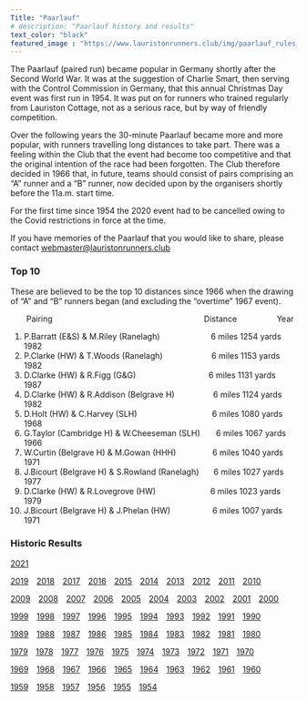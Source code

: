 ```yaml
---
Title: "Paarlauf"
# description: "Paarlauf history and results"
text_color: "black"
featured_image : "https://www.lauristonrunners.club/img/paarlauf_rules_crop.jpg"
---
```


The Paarlauf (paired run) became popular in Germany shortly after the Second World War.  It was at the suggestion of Charlie Smart, then serving with the Control Commission in Germany, that this annual Christmas Day event was first run in 1954.  It was put on for runners who trained regularly from Lauriston Cottage, not as a serious race, but by way of friendly competition.

Over the following years the 30-minute Paarlauf became more and more popular, with runners travelling long distances to take part.  There was a feeling within the Club that the event had become too competitive and that the original intention of the race had been forgotten.  The Club therefore decided in 1966 that, in future, teams should consist of pairs comprising an “A” runner and a “B” runner, now decided upon by the organisers shortly before the 11a.m. start time.

For the first time since 1954 the 2020 event had to be cancelled owing to the Covid restrictions in force at the time.

If you have memories of the Paarlauf that you would like to share, please contact webmaster@lauristonrunners.club

### Top 10

These are believed to be the top 10 distances since 1966 when the drawing of “A” and “B” runners began (and excluding the “overtime” 1967 event).

&emsp;&emsp;Pairing&emsp;&emsp;&emsp;&emsp;&emsp;&emsp;&emsp;&emsp;&emsp;&emsp;&emsp;&emsp;&emsp;&emsp;&emsp;&emsp;&emsp;&emsp;&emsp;Distance&emsp;&emsp;&emsp;&emsp;&emsp;Year
1.  P.Barratt (E&S) & M.Riley (Ranelagh)&emsp;&emsp;&emsp;&emsp;&emsp;&nbsp;&nbsp;&nbsp;&nbsp;&nbsp;6 miles 1254 yards&emsp;1982
2.  P.Clarke (HW) & T.Woods (Ranelagh)&emsp;&emsp;&emsp;&emsp;&emsp;&nbsp;&nbsp;&nbsp;&nbsp;6 miles 1153 yards&emsp;1982
3.  D.Clarke (HW) & R.Figg (G&G)&emsp;&emsp;&emsp;&emsp;&emsp;&emsp;&emsp;&emsp;&nbsp;&nbsp;&nbsp;&nbsp;6 miles 1131 yards&emsp;1987
4.  D.Clarke (HW) & R.Addison (Belgrave H)&emsp;&emsp;&emsp;&emsp;&nbsp;&nbsp;&nbsp;6 miles 1124 yards&emsp;1982
5.  D.Holt (HW) & C.Harvey (SLH)&emsp;&emsp;&emsp;&emsp;&emsp;&emsp;&emsp;&emsp;&nbsp;&nbsp;&nbsp;&nbsp;&nbsp;6 miles 1080 yards&emsp;1968
6.  G.Taylor (Cambridge H) & W.Cheeseman (SLH)&emsp;&emsp;6 miles 1067 yards&emsp;1966
7.  W.Curtin (Belgrave H) & M.Gowan (HHH)&emsp;&emsp;&emsp;&emsp;&nbsp;&nbsp;6 miles 1040 yards&emsp;1971
8.  J.Bicourt (Belgrave H) & S.Rowland (Ranelagh)&emsp;&nbsp;&nbsp;&nbsp;6 miles 1027 yards&emsp;1977
9.  D.Clarke (HW) & R.Lovegrove (HW)&emsp;&emsp;&emsp;&emsp;&emsp;&emsp;&nbsp;&nbsp;&nbsp;6 miles 1023 yards&emsp;1979
10. J.Bicourt (Belgrave H) & J.Phelan (HW)&emsp;&emsp;&emsp;&emsp;&emsp;&nbsp;6 miles 1007 yards&emsp;1971

### Historic Results

[2021](https://www.lauristonrunners.club/img/paarlauf/LRC-2021.jpeg)&emsp;  

[2019](https://www.lauristonrunners.club/img/paarlauf/LRC-2019.jpeg)&emsp;[2018](https://www.lauristonrunners.club/img/paarlauf/LRC-2018.jpeg)&emsp;[2017](https://www.lauristonrunners.club/img/paarlauf/LRC-2017.jpeg)&emsp;[2016](https://www.lauristonrunners.club/img/paarlauf/LRC-2016.jpeg)&emsp;[2015](https://www.lauristonrunners.club/img/paarlauf/LRC-2015.jpeg)&emsp;[2014](https://www.lauristonrunners.club/img/paarlauf/LRC-2014.jpeg)&emsp;[2013](https://www.lauristonrunners.club/img/paarlauf/LRC-2013.jpeg)&emsp;[2012](https://www.lauristonrunners.club/img/paarlauf/LRC-2012.jpeg)&emsp;[2011](https://www.lauristonrunners.club/img/paarlauf/LRC-2011.jpeg)&emsp;[2010](https://www.lauristonrunners.club/img/paarlauf/LRC-2010.jpeg)  

[2009](https://www.lauristonrunners.club/img/paarlauf/LRC-2009.jpeg)&emsp;[2008](https://www.lauristonrunners.club/img/paarlauf/LRC-2008.jpeg)&emsp;[2007](https://www.lauristonrunners.club/img/paarlauf/LRC-2007.jpeg)&emsp;[2006](https://www.lauristonrunners.club/img/paarlauf/LRC-2006.jpeg)&emsp;[2005](https://www.lauristonrunners.club/img/paarlauf/LRC-2005.jpeg)&emsp;[2004](https://www.lauristonrunners.club/img/paarlauf/LRC-2004.jpeg)&emsp;[2003](https://www.lauristonrunners.club/img/paarlauf/LRC-2003.jpeg)&emsp;[2002](https://www.lauristonrunners.club/img/paarlauf/LRC-2002.jpeg)&emsp;[2001](https://www.lauristonrunners.club/img/paarlauf/LRC-2001.jpeg)&emsp;[2000](https://www.lauristonrunners.club/img/paarlauf/LRC-2000.jpeg)  

[1999](https://www.lauristonrunners.club/img/paarlauf/LRC-1999.jpeg)&emsp;[1998](https://www.lauristonrunners.club/img/paarlauf/LRC-1998.jpeg)&emsp;[1997](https://www.lauristonrunners.club/img/paarlauf/LRC-1997.jpeg)&emsp;[1996](https://www.lauristonrunners.club/img/paarlauf/LRC-1996.jpeg)&emsp;[1995](https://www.lauristonrunners.club/img/paarlauf/LRC-1995.jpeg)&emsp;[1994](https://www.lauristonrunners.club/img/paarlauf/LRC-1994.jpeg)&emsp;[1993](https://www.lauristonrunners.club/img/paarlauf/LRC-1993.jpeg)&emsp;[1992](https://www.lauristonrunners.club/img/paarlauf/LRC-1992.jpeg)&emsp;[1991](https://www.lauristonrunners.club/img/paarlauf/LRC-1991.jpeg)&emsp;[1990](https://www.lauristonrunners.club/img/paarlauf/LRC-1990.jpeg)  

[1989](https://www.lauristonrunners.club/img/paarlauf/LRC-1989.jpeg)&emsp;[1988](https://www.lauristonrunners.club/img/paarlauf/LRC-1988.jpeg)&emsp;[1987](https://www.lauristonrunners.club/img/paarlauf/LRC-1987.jpeg)&emsp;[1986](https://www.lauristonrunners.club/img/paarlauf/LRC-1986.jpeg)&emsp;[1985](https://www.lauristonrunners.club/img/paarlauf/LRC-1985.jpeg)&emsp;[1984](https://www.lauristonrunners.club/img/paarlauf/LRC-1984.jpeg)&emsp;[1983](https://www.lauristonrunners.club/img/paarlauf/LRC-1983.jpeg)&emsp;[1982](https://www.lauristonrunners.club/img/paarlauf/LRC-1982.jpeg)&emsp;[1981](https://www.lauristonrunners.club/img/paarlauf/LRC-1981.jpeg)&emsp;[1980](https://www.lauristonrunners.club/img/paarlauf/LRC-1980.jpeg)  

[1979](https://www.lauristonrunners.club/img/paarlauf/LRC-1979.jpeg)&emsp;[1978](https://www.lauristonrunners.club/img/paarlauf/LRC-1978.jpeg)&emsp;[1977](https://www.lauristonrunners.club/img/paarlauf/LRC-1977.jpeg)&emsp;[1976](https://www.lauristonrunners.club/img/paarlauf/LRC-1976.jpeg)&emsp;[1975](https://www.lauristonrunners.club/img/paarlauf/LRC-1975.jpeg)&emsp;[1974](https://www.lauristonrunners.club/img/paarlauf/LRC-1974.jpeg)&emsp;[1973](https://www.lauristonrunners.club/img/paarlauf/LRC-1973.jpeg)&emsp;[1972](https://www.lauristonrunners.club/img/paarlauf/LRC-1972.jpeg)&emsp;[1971](https://www.lauristonrunners.club/img/paarlauf/LRC-1971.jpeg)&emsp;[1970](https://www.lauristonrunners.club/img/paarlauf/LRC-1970.jpeg)  

[1969](https://www.lauristonrunners.club/img/paarlauf/LRC-1969.jpeg)&emsp;[1968](https://www.lauristonrunners.club/img/paarlauf/LRC-1968.jpeg)&emsp;[1967](https://www.lauristonrunners.club/img/paarlauf/LRC-1967.jpeg)&emsp;[1966](https://www.lauristonrunners.club/img/paarlauf/LRC-1966.jpeg)&emsp;[1965](https://www.lauristonrunners.club/img/paarlauf/LRC-1965.jpeg)&emsp;[1964](https://www.lauristonrunners.club/img/paarlauf/LRC-1964.jpeg)&emsp;[1963](https://www.lauristonrunners.club/img/paarlauf/LRC-1963.jpeg)&emsp;[1962](https://www.lauristonrunners.club/img/paarlauf/LRC-1962.jpeg)&emsp;[1961](https://www.lauristonrunners.club/img/paarlauf/LRC-1961.jpeg)&emsp;[1960](https://www.lauristonrunners.club/img/paarlauf/LRC-1960.jpeg)  

[1959](https://www.lauristonrunners.club/img/paarlauf/LRC-1959.jpeg)&emsp;[1958](https://www.lauristonrunners.club/img/paarlauf/LRC-1958.jpeg)&emsp;[1957](https://www.lauristonrunners.club/img/paarlauf/LRC-1957.jpeg)&emsp;[1956](https://www.lauristonrunners.club/img/paarlauf/LRC-1956.jpeg)&emsp;[1955](https://www.lauristonrunners.club/img/paarlauf/LRC-1955.jpeg)&emsp;[1954](https://www.lauristonrunners.club/img/paarlauf/LRC-1954.jpeg)

